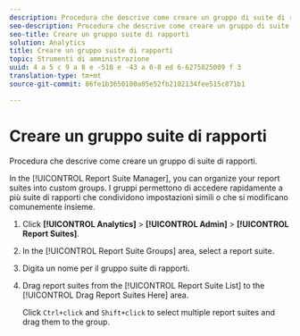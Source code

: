 ```yaml
---
description: Procedura che descrive come creare un gruppo di suite di rapporti.
seo-description: Procedura che descrive come creare un gruppo di suite di rapporti.
seo-title: Creare un gruppo suite di rapporti
solution: Analytics
title: Creare un gruppo suite di rapporti
topic: Strumenti di amministrazione
uuid: 4 a 5 c 9 a 8 e -518 e -43 a 0-8 ed 6-6275825009 f 3
translation-type: tm+mt
source-git-commit: 86fe1b3650100a05e52fb2102134fee515c871b1

---
```



# Creare un gruppo suite di rapporti

Procedura che descrive come creare un gruppo di suite di rapporti.

In the [!UICONTROL Report Suite Manager], you can organize your report suites into custom groups. I gruppi permettono di accedere rapidamente a più suite di rapporti che condividono impostazioni simili o che si modificano comunemente insieme.

1. Click **[!UICONTROL Analytics]** &gt; **[!UICONTROL Admin]** &gt; **[!UICONTROL Report Suites]**.
1. In the [!UICONTROL Report Suite Groups] area, select a report suite.
1. Digita un nome per il gruppo suite di rapporti.
1. Drag report suites from the [!UICONTROL Report Suite List] to the [!UICONTROL Drag Report Suites Here] area.

   Click `Ctrl+click` and `Shift+click` to select multiple report suites and drag them to the group.
